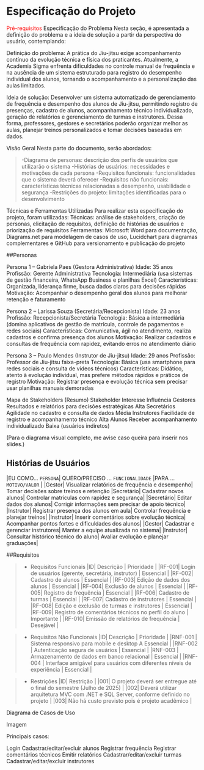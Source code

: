# Especificação do Projeto
<span style="color:red">Pré-requisitos</a></span>
Especificação do Problema
Nesta seção, é apresentada a definição do problema e a ideia de solução a partir da perspectiva do usuário, contemplando:

Definição do problema: A prática do Jiu-jitsu exige acompanhamento contínuo da evolução técnica e física dos praticantes. Atualmente, a Academia Sigma enfrenta dificuldades no controle manual de frequência e na ausência de um sistema estruturado para registro do desempenho individual dos alunos, tornando o acompanhamento e a personalização das aulas limitados.

Ideia de solução: Desenvolver um sistema automatizado de gerenciamento de frequência e desempenho dos alunos de Jiu-jitsu, permitindo registro de presenças, cadastro de alunos, acompanhamento técnico individualizado, geração de relatórios e gerenciamento de turmas e instrutores. Dessa forma, professores, gestores e secretários poderão organizar melhor as aulas, planejar treinos personalizados e tomar decisões baseadas em dados.

Visão Geral
Nesta parte do documento, serão abordados:

> -Diagrama de personas: descrição dos perfis de usuários que utilizarão o sistema
> -Histórias de usuários: necessidades e motivações de cada persona
> -Requisitos funcionais: funcionalidades que o sistema deverá oferecer
> -Requisitos não funcionais: características técnicas relacionadas a desempenho, usabilidade e segurança
> -Restrições do projeto: limitações identificadas para o desenvolvimento

Técnicas e Ferramentas Utilizadas
Para realizar esta especificação do projeto, foram utilizadas:
Técnicas: análise de stakeholders, criação de personas, elicitação de requisitos, definição de histórias de usuários e priorização de requisitos
Ferramentas: Microsoft Word para documentação, Diagrams.net para modelagem de casos de uso, Lucidchart para diagramas complementares e GitHub para versionamento e publicação do projeto

##Personas

Persona 1 – Gabriela Paes (Gestora Administrativa)
Idade: 35 anos
Profissão: Gerente Administrativa
Tecnologia: Intermediária (usa sistemas de gestão financeira, WhatsApp Business e planilhas Excel)
Características: Organizada, liderança firme, busca dados claros para decisões rápidas
Motivação: Acompanhar o desempenho geral dos alunos para melhorar retenção e faturamento

Persona 2 – Larissa Souza (Secretária/Recepcionista)
Idade: 23 anos
Profissão: Recepcionista/Secretária
Tecnologia: Básica a intermediária (domina aplicativos de gestão de matrícula, controle de pagamentos e redes sociais)
Características: Comunicativa, ágil no atendimento, realiza cadastros e confirma presença dos alunos
Motivação: Realizar cadastros e consultas de frequência com rapidez, evitando erros no atendimento diário

Persona 3 – Paulo Mendes (Instrutor de Jiu-jitsu)
Idade: 29 anos
Profissão: Professor de Jiu-jitsu faixa-preta
Tecnologia: Básica (usa smartphone para redes sociais e consulta de vídeos técnicos)
Características: Didático, atento à evolução individual, mas prefere métodos rápidos e práticos de registro
Motivação: Registrar presença e evolução técnica sem precisar usar planilhas manuais demoradas

Mapa de Stakeholders (Resumo)
Stakeholder	Interesse	Influência
Gestores	Resultados e relatórios para decisões estratégicas	Alta
Secretários	Agilidade no cadastro e consulta de dados	Média
Instrutores	Facilidade de registro e acompanhamento técnico	Alta
Alunos	Receber acompanhamento individualizado	Baixa (usuários indiretos)

(Para o diagrama visual completo, me avise caso queira para inserir nos slides.)

## Histórias de Usuários

|EU COMO... `PERSONA`| QUERO/PRECISO ... `FUNCIONALIDADE` |PARA ... `MOTIVO/VALOR`                 |
|Gestor|	Visualizar relatórios de frequência e desempenho|	Tomar decisões sobre treinos e retenção
|Secretário|	Cadastrar novos alunos|	Controlar matrículas com rapidez e segurança|
|Secretário|	Editar dados dos alunos|	Corrigir informações sem precisar de apoio técnico|
|Instrutor|	Registrar presença dos alunos em aula|	Controlar frequência e planejar treinos|
|Instrutor|	Inserir comentários sobre evolução técnica|	Acompanhar pontos fortes e dificuldades dos alunos|
|Gestor|	Cadastrar e gerenciar instrutores|	Manter a equipe atualizada no sistema|
|Instrutor|	Consultar histórico técnico do aluno|	Avaliar evolução e planejar graduações|

##Requisitos

> - Requisitos Funcionais
|ID|	Descrição |	Prioridade |
|RF-001|	Login de usuários (gerente, secretária, instrutor)	| Essencial |
|RF-002|	Cadastro de alunos |	Essencial |
|RF-003|	Edição de dados dos alunos	| Essencial |
|RF-004|	Exclusão de alunos |	Essencial |
|RF-005|	Registro de frequência |	Essencial |
|RF-006|	Cadastro de turmas	| Essencial |
|RF-007|	Cadastro de instrutores |	Essencial |
|RF-008|	Edição e exclusão de turmas e instrutores |	Essencial |
|RF-009|	Registro de comentários técnicos no perfil do aluno	| Importante |
|RF-010|	Emissão de relatórios de frequência |	Desejável |


> - Requisitos Não Funcionais
|ID|	Descrição |	Prioridade |
|RNF-001	| Sistema responsivo para mobile e desktop A	Essencial |
|RNF-002	| Autenticação segura de usuários |	Essencial |
|RNF-003	| Armazenamento de dados em banco relacional |	Essencial |
|RNF-004	| Interface amigável para usuários com diferentes níveis de experiência |	Essencial |


> - Restrições
|ID|	Restrição |
|001|	O projeto deverá ser entregue até o final do semestre (Julho de 2025) |
|002|	Deverá utilizar arquitetura MVC com .NET e SQL Server, conforme definido no projeto |
|003|	Não há custo previsto pois é projeto acadêmico |

Diagrama de Casos de Uso

Imagem

Principais casos:

Login
Cadastrar/editar/excluir alunos
Registrar frequência
Registrar comentários técnicos
Emitir relatórios
Cadastrar/editar/excluir turmas
Cadastrar/editar/excluir instrutores
